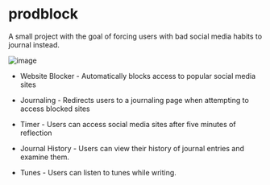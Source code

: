 # prodblock
A small project with the goal of forcing users with bad social media habits to journal instead.

![image](https://github.com/user-attachments/assets/b97dada8-11ba-4b6a-a10a-b5218546fb5e)

- Website Blocker - Automatically blocks access to popular social media sites

- Journaling - Redirects users to a journaling page when attempting to access blocked sites

- Timer - Users can access social media sites after five minutes of reflection

- Journal History - Users can view their history of journal entries and examine them.

- Tunes - Users can listen to tunes while writing. 
